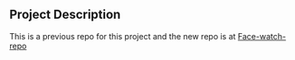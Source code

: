 ## Project Description

This is a previous repo for this project and the new repo is at [Face-watch-repo](https://github.com/EstianD/facewatch-frontend-repo-2)

